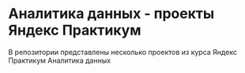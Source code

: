 # Аналитика данных - проекты Яндекс Практикум

В репозитории представлены несколько проектов из курса Яндекс Практикум Аналитика данных
